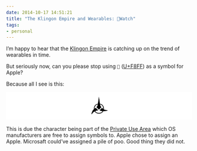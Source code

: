 ```yaml
---
date: 2014-10-17 14:51:21
title: "The Klingon Empire and Wearables: Watch"
tags:
- personal
---
```

I’m happy to hear that the [Klingon Empire](http://en.memory-alpha.org/wiki/Klingon_Empire) is catching up on the trend of wearables in time.

But seriously now, can you please stop using `` ([U+F8FF](http://www.fileformat.info/info/unicode/char/f8ff)) as a symbol for Apple?

Because all I see is this:

![The Klingon Empire](/img/posts/klingon-empire.png)

This is due the character being part of the [Private Use Area](http://en.wikipedia.org/wiki/Private_Use_Areas) which OS manufacturers are free to assign symbols to. Apple chose to assign an Apple. Microsaft could’ve assigned a pile of poo. Good thing they did not.
